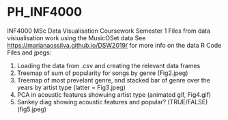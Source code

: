 # PH_INF4000
INF4000 MSc Data Visualisation Coursework Semester 1
Files from data visiualisation work using the MusicOSet data 
See https://marianaossilva.github.io/DSW2019/ for more info on the data
R Code Files and jpegs:
1. Loading the data from .csv and creating the relevant data frames
2. Treemap of sum of popularity for songs by genre (Fig2.jpeg)
3. Treemap of most prevelant genre, and stacked bar of genre over the years by artist type (latter = Fig3.jpeg)
4. PCA in acoustic features showuing artist type (animated gif, Fig4.gif) 
5. Sankey diag showing acoustic features and popular? (TRUE/FALSE) (fig5.jpeg)

